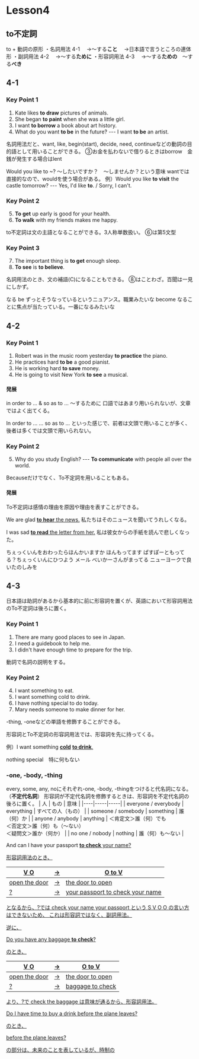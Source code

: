 # Lesson4
## to不定詞
to + 動詞の原形
・名詞用法 4-1
　→〜する**こと**
　→日本語で言うところの連体形
・副詞用法 4-2
　→〜する**ために**
・形容詞用法 4-3
　→〜する**ための**　〜する**べき**

## 4-1
### Key Point 1
1. Kate likes **to draw** pictures of animals.
2. She began **to paint** when she was a little girl.
3. I want **to borrow** a book about art history.
4. What do you want **to be** in the future? --- I want **to be** an artist.

名詞用法だと、want, like, begin(start), decide, need, continueなどの動詞の目的語として用いることができる。
③お金を払わないで借りるときはborrow　金銭が発生する場合はlent

Would you like to ~?
〜したいですか？　〜しませんか？という意味
wantでは直接的なので、wouldを使う場合がある。
例）Would you like **to visit** the castle tomorrow? --- Yes, I'd like **to**. / Sorry, I can't.

### Key Point 2
5. **To get** up early is good for your health.
6. **To walk** with my friends makes me happy.

to不定詞は文の主語となることができる。3人称単数扱い。
⑥は第5文型

### Key Point 3
7. The important thing is **to get** enough sleep.
8. **To see** is **to believe**.

名詞用法のとき、文の補語\(C\)になることもできる。
⑧はことわざ。百聞は一見にしかず。

なる
be ずっとそうなっているというニュアンス。職業みたいな
become なることに焦点が当たっている。一番になるみたいな

## 4-2
### Key Point 1
1. Robert was in the music room yesterday **to practice** the piano.
2. He practices hard **to be** a good pianist.
3. He is working hard **to save** money.
4. He is going to visit New York **to see** a musical.

#### 発展
in order to ... & so as to ...
〜するために
口語ではあまり用いられないが、文章ではよく出てくる。

In order to ...
... so as to ...
といった感じで、前者は文頭で用いることが多く、後者は多くでは文頭で用いられない。

### Key Point 2
5. Why do you study English? --- **To communicate** with people all over the world.

Becauseだけでなく、To不定詞を用いることもある。

#### 発展
To不定詞は感情の理由を原因や理由を表すことができる。

We are glad <u>**to hear** the news.</u>
私たちはそのニュースを聞いてうれしくなる。

I was sad <u>**to read** the letter from her.</u>
私は彼女からの手紙を読んで悲しくなった。

ちぇっくいんをおわったらほんかいますか
ほんもってます
ぱすぽーともってる？ちぇっくいんにひつよう
メール
べいかーさんがまってる
ニューヨークで良いたのしみを

## 4-3
日本語は助詞があるから基本的に前に形容詞を置くが、英語において形容詞用法のTo不定詞は後ろに置く。
### Key Point 1
1. There are many good places to see in Japan.
2. I need a guidebook to help me.
3. I didn't have enough time to prepare for the trip.

動詞で名詞の説明をする。

### Key Point 2
4. I want something to eat.
5. I want something cold to drink.
6. I have nothing special to do today.
7. Mary needs someone to make dinner for her.

-thing, -oneなどの単語を修飾することができる。

形容詞とTo不定詞の形容詞用法では、形容詞を先に持ってくる。

例）I want something <u>**cold**</u> <u>**to drink**.</u>

nothing special　特に何もない
### -one, -body, -thing
every, some, any, noにそれぞれ-one, -body, -thingをつけると代名詞になる。（**不定代名詞**）
形容詞が不定代名詞を修飾するときは、形容詞を不定代名詞の後ろに置く。
| 人 | もの | 意味 |
|----|-----|-----|
| everyone / everybody | everything | すべての人（もの） |
| someone / somebody | something | 誰（何）か |
| anyone / anybody | anything | ＜肯定文＞誰（何）でも<br>＜否定文＞誰（何）も（〜ない）<br>＜疑問文＞誰か（何か） |
| no one / nobody | nothing | 誰（何）も〜ない |

And can I have your passport <u>**to check** your name?

形容詞用法のとき、

| V O | → | O to V |
|-----|----|--------|
|open the door| → |the door to open |
|?| → |your passport to check your name

となるから、?では check your name your passport という S V O O の言い方はできないため、
これは形容詞ではなく、副詞用法。

逆に、

Do you have any baggage **to check**?

のとき、

|V O |→ |O to V|
|----|-|-|
|open the door | → | the door to open
|? |→ |baggage to check|

より、?で check the baggage は意味が通るから、形容詞用法。


Do I have time to buy a drink before the plane leaves?

のとき、

before the plane leaves?

の部分は、未来のことを表しているが、時制の
<!--stackedit_data:
eyJoaXN0b3J5IjpbLTEyNTU3MDA0NTQsMjA0OTM1NjIzMCwxMz
YxMjEwODU4LDE1NzY1OTg4ODEsLTE5NzM2Mjk3M119
-->